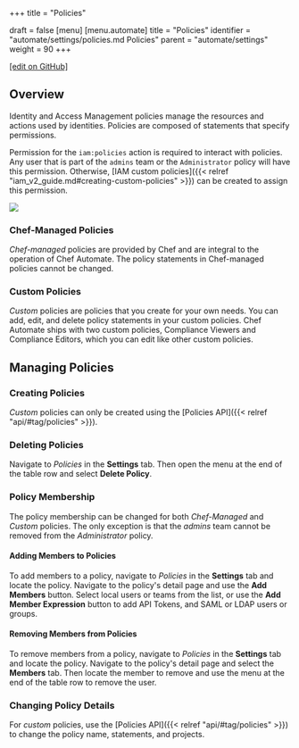 +++
title = "Policies"

draft = false
[menu]
  [menu.automate]
    title = "Policies"
    identifier = "automate/settings/policies.md Policies"
    parent = "automate/settings"
    weight = 90
+++

[\[edit on GitHub\]](https://github.com/chef/automate/blob/master/components/docs-chef-io/content/automate/policies.md)

## Overview

Identity and Access Management policies manage the resources and actions used by identities.
Policies are composed of statements that specify permissions.

Permission for the `iam:policies` action is required to interact with policies.
Any user that is part of the `admins` team or the `Administrator` policy will have this permission.
Otherwise, [IAM custom policies]({{< relref "iam_v2_guide.md#creating-custom-policies" >}}) can be created to assign this permission.

![](/images/automate/settings-policies.png)

### Chef-Managed Policies

*Chef-managed* policies are provided by Chef and are integral to the operation of Chef Automate. The policy statements in Chef-managed policies cannot be changed.

### Custom Policies

*Custom* policies are policies that you create for your own needs.
You can add, edit, and delete policy statements in your custom policies.
Chef Automate ships with two custom policies, Compliance Viewers and Compliance Editors, which you can edit like other custom policies.

## Managing Policies

### Creating Policies

_Custom_ policies can only be created using the [Policies API]({{< relref "api/#tag/policies" >}}).

### Deleting Policies

Navigate to _Policies_ in the **Settings** tab.
Then open the menu at the end of the table row and select **Delete Policy**.

### Policy Membership

The policy membership can be changed for both _Chef-Managed_ and _Custom_ policies.
The only exception is that the _admins_ team cannot be removed from the _Administrator_ policy.

#### Adding Members to Policies

To add members to a policy, navigate to _Policies_ in the **Settings** tab and locate the policy.
Navigate to the policy's detail page and use the **Add Members** button.
Select local users or teams from the list, or use the **Add Member Expression** button to add API Tokens, and SAML or LDAP users or groups.

#### Removing Members from Policies

To remove members from a policy, navigate to _Policies_ in the **Settings** tab and locate the policy.
Navigate to the policy's detail page and select the **Members** tab.
Then locate the member to remove and use the menu at the end of the table row to remove the user.

### Changing Policy Details

For _custom_ policies, use the [Policies API]({{< relref "api/#tag/policies" >}}) to change the policy name, statements, and projects.

